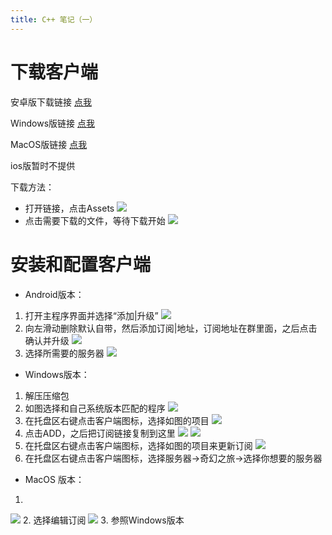 ```yaml
---
title: C++ 笔记（一）
---
```

# 下载客户端

安卓版下载链接 [点我](https://github.com/shadowsocksrr/shadowsocksr-android/releases)

Windows版链接 [点我](https://github.com/shadowsocksrr/shadowsocksr-csharp/releases)

MacOS版链接 [点我](https://github.com/qinyuhang/ShadowsocksX-NG-R/releases)

ios版暂时不提供

下载方法：
* 打开链接，点击Assets
![](https://raw.githubusercontent.com/QYboy/qyboy.github.io/myblog/source/_img/1.png)
* 点击需要下载的文件，等待下载开始
![](https://raw.githubusercontent.com/QYboy/qyboy.github.io/myblog/source/_img/2.png)

# 安装和配置客户端
* Android版本：
1. 打开主程序界面并选择“添加|升级”
![](https://raw.githubusercontent.com/QYboy/qyboy.github.io/myblog/source/_img/10.jpg)
2. 向左滑动删除默认自带，然后添加订阅|地址，订阅地址在群里面，之后点击确认并升级
![](https://raw.githubusercontent.com/QYboy/qyboy.github.io/myblog/source/_img/11.jpg)
3. 选择所需要的服务器
![](https://raw.githubusercontent.com/QYboy/qyboy.github.io/myblog/source/_img/12.jpg)

* Windows版本：
1. 解压压缩包
2. 如图选择和自己系统版本匹配的程序
![](https://raw.githubusercontent.com/QYboy/qyboy.github.io/myblog/source/_img/3.jpg)
3. 在托盘区右键点击客户端图标，选择如图的项目
![](https://raw.githubusercontent.com/QYboy/qyboy.github.io/myblog/source/_img/4.jpg)
4. 点击ADD，之后把订阅链接复制到这里
![](https://raw.githubusercontent.com/QYboy/qyboy.github.io/myblog/source/_img/5.jpg)
![](https://raw.githubusercontent.com/QYboy/qyboy.github.io/myblog/source/_img/6.jpg)
5. 在托盘区右键点击客户端图标，选择如图的项目来更新订阅
![](https://raw.githubusercontent.com/QYboy/qyboy.github.io/myblog/source/_img/7.jpg)
6. 在托盘区右键点击客户端图标，选择服务器->奇幻之旅->选择你想要的服务器

* MacOS 版本：
1. 
![](https://raw.githubusercontent.com/QYboy/qyboy.github.io/myblog/source/_img/8.jpg)
2. 选择编辑订阅
![](https://raw.githubusercontent.com/QYboy/qyboy.github.io/myblog/source/_img/9.jpg)
3. 参照Windows版本


